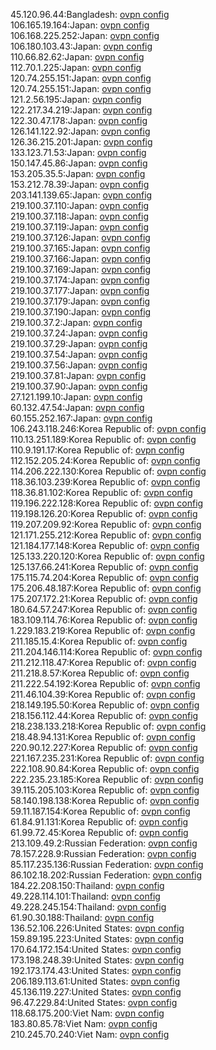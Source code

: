 45.120.96.44:Bangladesh: [ovpn config](vpn/45_120_96_44.ovpn)  
106.165.19.164:Japan: [ovpn config](vpn/106_165_19_164.ovpn)  
106.168.225.252:Japan: [ovpn config](vpn/106_168_225_252.ovpn)  
106.180.103.43:Japan: [ovpn config](vpn/106_180_103_43.ovpn)  
110.66.82.62:Japan: [ovpn config](vpn/110_66_82_62.ovpn)  
112.70.1.225:Japan: [ovpn config](vpn/112_70_1_225.ovpn)  
120.74.255.151:Japan: [ovpn config](vpn/120_74_255_151.ovpn)  
120.74.255.151:Japan: [ovpn config](vpn/120_74_255_151.ovpn)  
121.2.56.195:Japan: [ovpn config](vpn/121_2_56_195.ovpn)  
122.217.34.219:Japan: [ovpn config](vpn/122_217_34_219.ovpn)  
122.30.47.178:Japan: [ovpn config](vpn/122_30_47_178.ovpn)  
126.141.122.92:Japan: [ovpn config](vpn/126_141_122_92.ovpn)  
126.36.215.201:Japan: [ovpn config](vpn/126_36_215_201.ovpn)  
133.123.71.53:Japan: [ovpn config](vpn/133_123_71_53.ovpn)  
150.147.45.86:Japan: [ovpn config](vpn/150_147_45_86.ovpn)  
153.205.35.5:Japan: [ovpn config](vpn/153_205_35_5.ovpn)  
153.212.78.39:Japan: [ovpn config](vpn/153_212_78_39.ovpn)  
203.141.139.65:Japan: [ovpn config](vpn/203_141_139_65.ovpn)  
219.100.37.110:Japan: [ovpn config](vpn/219_100_37_110.ovpn)  
219.100.37.118:Japan: [ovpn config](vpn/219_100_37_118.ovpn)  
219.100.37.119:Japan: [ovpn config](vpn/219_100_37_119.ovpn)  
219.100.37.126:Japan: [ovpn config](vpn/219_100_37_126.ovpn)  
219.100.37.165:Japan: [ovpn config](vpn/219_100_37_165.ovpn)  
219.100.37.166:Japan: [ovpn config](vpn/219_100_37_166.ovpn)  
219.100.37.169:Japan: [ovpn config](vpn/219_100_37_169.ovpn)  
219.100.37.174:Japan: [ovpn config](vpn/219_100_37_174.ovpn)  
219.100.37.177:Japan: [ovpn config](vpn/219_100_37_177.ovpn)  
219.100.37.179:Japan: [ovpn config](vpn/219_100_37_179.ovpn)  
219.100.37.190:Japan: [ovpn config](vpn/219_100_37_190.ovpn)  
219.100.37.2:Japan: [ovpn config](vpn/219_100_37_2.ovpn)  
219.100.37.24:Japan: [ovpn config](vpn/219_100_37_24.ovpn)  
219.100.37.29:Japan: [ovpn config](vpn/219_100_37_29.ovpn)  
219.100.37.54:Japan: [ovpn config](vpn/219_100_37_54.ovpn)  
219.100.37.56:Japan: [ovpn config](vpn/219_100_37_56.ovpn)  
219.100.37.81:Japan: [ovpn config](vpn/219_100_37_81.ovpn)  
219.100.37.90:Japan: [ovpn config](vpn/219_100_37_90.ovpn)  
27.121.199.10:Japan: [ovpn config](vpn/27_121_199_10.ovpn)  
60.132.47.54:Japan: [ovpn config](vpn/60_132_47_54.ovpn)  
60.155.252.167:Japan: [ovpn config](vpn/60_155_252_167.ovpn)  
106.243.118.246:Korea Republic of: [ovpn config](vpn/106_243_118_246.ovpn)  
110.13.251.189:Korea Republic of: [ovpn config](vpn/110_13_251_189.ovpn)  
110.9.191.17:Korea Republic of: [ovpn config](vpn/110_9_191_17.ovpn)  
112.152.205.24:Korea Republic of: [ovpn config](vpn/112_152_205_24.ovpn)  
114.206.222.130:Korea Republic of: [ovpn config](vpn/114_206_222_130.ovpn)  
118.36.103.239:Korea Republic of: [ovpn config](vpn/118_36_103_239.ovpn)  
118.36.81.102:Korea Republic of: [ovpn config](vpn/118_36_81_102.ovpn)  
119.196.222.128:Korea Republic of: [ovpn config](vpn/119_196_222_128.ovpn)  
119.198.126.20:Korea Republic of: [ovpn config](vpn/119_198_126_20.ovpn)  
119.207.209.92:Korea Republic of: [ovpn config](vpn/119_207_209_92.ovpn)  
121.171.255.212:Korea Republic of: [ovpn config](vpn/121_171_255_212.ovpn)  
121.184.177.148:Korea Republic of: [ovpn config](vpn/121_184_177_148.ovpn)  
125.133.220.120:Korea Republic of: [ovpn config](vpn/125_133_220_120.ovpn)  
125.137.66.241:Korea Republic of: [ovpn config](vpn/125_137_66_241.ovpn)  
175.115.74.204:Korea Republic of: [ovpn config](vpn/175_115_74_204.ovpn)  
175.206.48.187:Korea Republic of: [ovpn config](vpn/175_206_48_187.ovpn)  
175.207.172.21:Korea Republic of: [ovpn config](vpn/175_207_172_21.ovpn)  
180.64.57.247:Korea Republic of: [ovpn config](vpn/180_64_57_247.ovpn)  
183.109.114.76:Korea Republic of: [ovpn config](vpn/183_109_114_76.ovpn)  
1.229.183.219:Korea Republic of: [ovpn config](vpn/1_229_183_219.ovpn)  
211.185.15.4:Korea Republic of: [ovpn config](vpn/211_185_15_4.ovpn)  
211.204.146.114:Korea Republic of: [ovpn config](vpn/211_204_146_114.ovpn)  
211.212.118.47:Korea Republic of: [ovpn config](vpn/211_212_118_47.ovpn)  
211.218.8.57:Korea Republic of: [ovpn config](vpn/211_218_8_57.ovpn)  
211.222.54.192:Korea Republic of: [ovpn config](vpn/211_222_54_192.ovpn)  
211.46.104.39:Korea Republic of: [ovpn config](vpn/211_46_104_39.ovpn)  
218.149.195.50:Korea Republic of: [ovpn config](vpn/218_149_195_50.ovpn)  
218.156.112.44:Korea Republic of: [ovpn config](vpn/218_156_112_44.ovpn)  
218.238.133.218:Korea Republic of: [ovpn config](vpn/218_238_133_218.ovpn)  
218.48.94.131:Korea Republic of: [ovpn config](vpn/218_48_94_131.ovpn)  
220.90.12.227:Korea Republic of: [ovpn config](vpn/220_90_12_227.ovpn)  
221.167.235.231:Korea Republic of: [ovpn config](vpn/221_167_235_231.ovpn)  
222.108.90.84:Korea Republic of: [ovpn config](vpn/222_108_90_84.ovpn)  
222.235.23.185:Korea Republic of: [ovpn config](vpn/222_235_23_185.ovpn)  
39.115.205.103:Korea Republic of: [ovpn config](vpn/39_115_205_103.ovpn)  
58.140.198.138:Korea Republic of: [ovpn config](vpn/58_140_198_138.ovpn)  
59.11.187.154:Korea Republic of: [ovpn config](vpn/59_11_187_154.ovpn)  
61.84.91.131:Korea Republic of: [ovpn config](vpn/61_84_91_131.ovpn)  
61.99.72.45:Korea Republic of: [ovpn config](vpn/61_99_72_45.ovpn)  
213.109.49.2:Russian Federation: [ovpn config](vpn/213_109_49_2.ovpn)  
78.157.228.9:Russian Federation: [ovpn config](vpn/78_157_228_9.ovpn)  
85.117.235.136:Russian Federation: [ovpn config](vpn/85_117_235_136.ovpn)  
86.102.18.202:Russian Federation: [ovpn config](vpn/86_102_18_202.ovpn)  
184.22.208.150:Thailand: [ovpn config](vpn/184_22_208_150.ovpn)  
49.228.114.101:Thailand: [ovpn config](vpn/49_228_114_101.ovpn)  
49.228.245.154:Thailand: [ovpn config](vpn/49_228_245_154.ovpn)  
61.90.30.188:Thailand: [ovpn config](vpn/61_90_30_188.ovpn)  
136.52.106.226:United States: [ovpn config](vpn/136_52_106_226.ovpn)  
159.89.195.223:United States: [ovpn config](vpn/159_89_195_223.ovpn)  
170.64.172.154:United States: [ovpn config](vpn/170_64_172_154.ovpn)  
173.198.248.39:United States: [ovpn config](vpn/173_198_248_39.ovpn)  
192.173.174.43:United States: [ovpn config](vpn/192_173_174_43.ovpn)  
206.189.113.61:United States: [ovpn config](vpn/206_189_113_61.ovpn)  
45.136.119.227:United States: [ovpn config](vpn/45_136_119_227.ovpn)  
96.47.229.84:United States: [ovpn config](vpn/96_47_229_84.ovpn)  
118.68.175.200:Viet Nam: [ovpn config](vpn/118_68_175_200.ovpn)  
183.80.85.78:Viet Nam: [ovpn config](vpn/183_80_85_78.ovpn)  
210.245.70.240:Viet Nam: [ovpn config](vpn/210_245_70_240.ovpn)  
